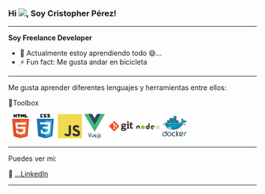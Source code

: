### Hi <img src="https://media2.giphy.com/media/Q7LHmoFwVP6Yc1swZs/200w.webp?cid=ecf05e47zedqvzjmoj981m90as97at3pdwpg0mlkbxqq7lgb&rid=200w.webp&ct=s" width="35px">, Soy Cristopher Pérez!

---

<b> Soy Freelance Developer </b>


- 🌱 Actualmente estoy aprendiendo todo 😄...
- ⚡ Fun fact: Me gusta andar en bicicleta

---

Me gusta aprender diferentes lenguajes y herramientas entre ellos:



🧰Toolbox

<img src="https://github.com/devicons/devicon/blob/master/icons/html5/html5-original-wordmark.svg" alt="Html logo" width="50" height=""><img src="https://github.com/devicons/devicon/blob/master/icons/css3/css3-original-wordmark.svg" alt="css logo" width="50" height="50"><img src="https://github.com/devicons/devicon/blob/master/icons/javascript/javascript-original.svg" alt="JavaScript logo" width="50" height="50"><img src="https://github.com/devicons/devicon/blob/master/icons/vuejs/vuejs-original-wordmark.svg" alt="Vuejs logo" width="50" height="50"> <img src="https://github.com/devicons/devicon/blob/master/icons/git/git-original-wordmark.svg" alt="Git logo" width="50" height="50"> <img src="https://github.com/devicons/devicon/blob/master/icons/nodejs/nodejs-original-wordmark.svg" alt="Nodejs logo" width="50" height="50"> <img src="https://github.com/devicons/devicon/blob/master/icons/docker/docker-original-wordmark.svg" alt="Docker logo" width="50" height="50">

---

Puedes ver mi:

💬 [...LinkedIn](https://www.linkedin.com/in/cristopher-perez/)

---



<!--
**cristopherperez/cristopherperez** is a ✨ _special_ ✨ repository because its `README.md` (this file) appears on your GitHub profile.

Here are some ideas to get you started:


-->
